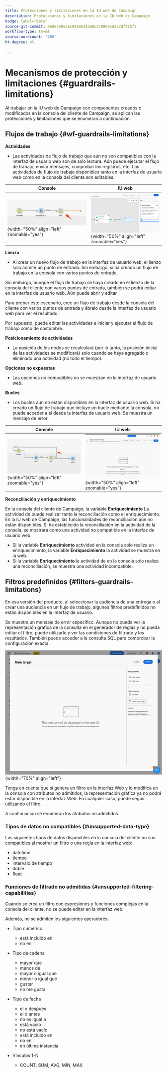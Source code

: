 ```yaml
---
title: Protecciones y limitaciones en la IU web de Campaign
description: Protecciones y limitaciones en la IU web de Campaign
badge: label="Beta"
source-git-commit: 86d87e9a3ac9028634a08c2c0969cd232dff15f5
workflow-type: tm+mt
source-wordcount: '605'
ht-degree: 4%

---
```



# Mecanismos de protección y limitaciones {#guardrails-limitations}

Al trabajar en la IU web de Campaign con componentes creados o modificados en la consola del cliente de Campaign, se aplican las protecciones y limitaciones que se enumeran a continuación.

## Flujos de trabajo {#wf-guardrails-limitations}

**Actividades**

* Las actividades de flujo de trabajo que aún no son compatibles con la interfaz de usuario web son de solo lectura. Aún puede ejecutar el flujo de trabajo, enviar mensajes, comprobar los registros, etc. Las actividades de flujo de trabajo disponibles tanto en la interfaz de usuario web como en la consola del cliente son editables.

| Console | IU web |
| --- | --- |
| ![](assets/limitations-activities-console.png){width="50%" align="left" zoomable="yes"} | ![](assets/limitations-activities-web.png){width="50%" align="left" zoomable="yes"} |

**Lienzo**

* Al crear un nuevo flujo de trabajo en la interfaz de usuario web, el lienzo solo admite un punto de entrada. Sin embargo, si ha creado un flujo de trabajo en la consola con varios puntos de entrada,

Sin embargo, aunque el flujo de trabajo se haya creado en el lienzo de la consola del cliente con varios puntos de entrada, también se podrá editar en la interfaz de usuario web. Aún puede abrir y editar



Para probar este escenario, cree un flujo de trabajo desde la consola del cliente con varios puntos de entrada y ábralo desde la interfaz de usuario web para ver el resultado.



Por supuesto, puede editar las actividades e iniciar y ejecutar el flujo de trabajo como de costumbre.



**Posicionamiento de actividades**

* La posición de los nodos se recalculará (por lo tanto, la posición inicial de las actividades se modificará) solo cuando se haya agregado o eliminado una actividad (no todo el tiempo).

**Opciones no expuestas**

* Las opciones no compatibles no se muestran en la interfaz de usuario web.

**Bucles**

* Los bucles aún no están disponibles en la interfaz de usuario web. Si ha creado un flujo de trabajo que incluye un bucle mediante la consola, no puede acceder a él desde la interfaz de usuario web. Se muestra un mensaje de error.

| Console | IU web |
| --- | --- |
| ![](assets/limitations-loops-console.png){width="50%" align="left" zoomable="yes"} | ![](assets/limitations-loops-web.png){width="50%" align="left" zoomable="yes"} |

**Reconciliación y enriquecimiento**

En la consola del cliente de Campaign, la variable **Enriquecimiento** La actividad de puede realizar tanto la reconciliación como el enriquecimiento. En la IU web de Campaign, las funcionalidades de reconciliación aún no están disponibles. Si ha establecido la reconciliación en la actividad de la consola, se mostrará como una actividad no compatible en la interfaz de usuario web.

* Si la variable **Enriquecimiento** actividad en la consola solo realiza un enriquecimiento, la variable **Enriquecimiento** la actividad se muestra en la web.
* Si la variable **Enriquecimiento** la actividad de en la consola solo realiza una reconciliación, se muestra una actividad incompatible.

## Filtros predefinidos {#filters-guardrails-limitations}

En esa versión del producto, al seleccionar la audiencia de una entrega o al crear una audiencia en un flujo de trabajo, algunos filtros predefinidos no están disponibles en la interfaz de usuario.

Se muestra un mensaje de error específico. Aunque no pueda ver la representación gráfica de la consulta en el generador de reglas y no pueda editar el filtro, puede utilizarlo y ver las condiciones de filtrado y los resultados. También puede acceder a la consulta SQL para comprobar la configuración exacta.

![](assets/filter-unavailable.png){width="70%" align="left"}

Tenga en cuenta que si genera un filtro en la interfaz Web y lo modifica en la consola con atributos no admitidos, la representación gráfica ya no podrá estar disponible en la interfaz Web. En cualquier caso, puede seguir utilizando el filtro.

A continuación se enumeran los atributos no admitidos.

### Tipos de datos no compatibles {#unsupported-data-type}

Los siguientes tipos de datos disponibles en la consola del cliente no son compatibles al mostrar un filtro o una regla en la interfaz web:

* datetime
* tiempo
* intervalo de tiempo
* doble
* float

### Funciones de filtrado no admitidas {#unsupported-filtering-capabilities}

Cuando se crea un filtro con expresiones y funciones complejas en la consola del cliente, no se puede editar en la interfaz web.

Además, no se admiten los siguientes operadores:

* Tipo numérico
   * está incluido en
   * no en

* Tipo de cadena
   * mayor que
   * menos de
   * mayor o igual que
   * menor o igual que
   * gustar
   * no me gusta

* Tipo de fecha
   * el o después
   * el o antes
   * no es igual a
   * está vacío
   * no está vacío
   * está incluido en
   * no en
   * en última instancia

* Vínculos 1-N
   * COUNT, SUM, AVG, MIN, MAX
